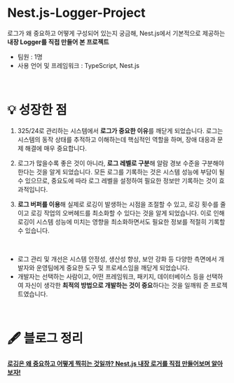 # Nest.js-Logger-Project
로그가 왜 중요하고 어떻게 구성되어 있는지 궁금해, Nest.js에서 기본적으로 제공하는 **내장 Logger를 직접 만들어 본 프로젝트**

- 팀원 : 1명
- 사용 언어 및 프레임워크 : TypeScript, Nest.js
<br/>

# 💡 성장한 점
1. 325/24로 관리하는 시스템에서 **로그가 중요한 이유**를 깨닫게 되었습니다.
로그는 시스템의 동작 상태를 추적하고 이해하는데 핵심적인 역할을 하며, 장애 대응과 문제 해결에 매우 중요합니다.

2. 로그가 많을수록 좋은 것이 아니라, **로그 레벨로 구분**해 알람 경보 수준을 구분해야 한다는 것을 알게 되었습니다.
모든 로그를 기록하는 것은 시스템 성능에 부담이 될 수 있으므로, 중요도에 따라 로그 레벨을 설정하여 필요한 정보만 기록하는 것이 효과적입니다.

3. **로그 버퍼를 이용**해 실제로 로깅이 발생하는 시점을 조절할 수 있고, 로깅 횟수를 줄이고 로깅 작업의 오버헤드를 최소화할 수 있다는 것을 알게 되었습니다.
이로 인해 로깅이 시스템 성능에 미치는 영향을 최소화하면서도 필요한 정보를 적절히 기록할 수 있습니다.
<br/>

- 로그 관리 및 개선은 시스템 안정성, 생산성 향상, 보안 강화 등 다양한 측면에서 개발자와 운영팀에게 중요한 도구 및 프로세스임을 깨닫게 되었습니다. 
- 개발자는 선택하는 사람이고, 어떤 프레임워크, 패키지, 데이터베이스 등을 선택하여 자신이 생각한 **최적의 방법으로 개발하는 것이 중요**하다는 것을 일깨워 준 프로젝트였습니다.
<br/>

# 🖋 블로그 정리
**[로깅은 왜 중요하고 어떻게 찍히는 것일까? Nest.js 내장 로거를 직접 만들어보며 알아보자!](https://velog.io/@cheesechoux/Nest.js-%EB%A1%9C%EA%B9%85%EC%9D%80-%EC%99%9C-%EC%A4%91%EC%9A%94%ED%95%98%EA%B3%A0-%EC%96%B4%EB%96%BB%EA%B2%8C-%EC%B0%8D%ED%9E%88%EB%8A%94-%EA%B1%B8%EA%B9%8C-%EB%82%B4%EC%9E%A5-%EB%A1%9C%EA%B1%B0-%EB%9C%AF%EC%96%B4%EB%B3%B4%EA%B8%B0-%EC%A7%81%EC%A0%91-%EB%A7%8C%EB%93%A4%EC%96%B4%EB%B3%B4%EA%B8%B0)**
<br/>
